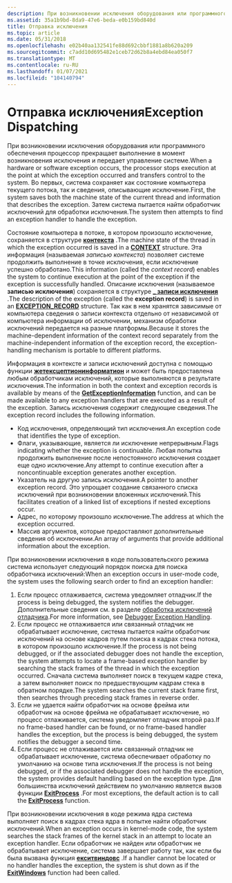 ```yaml
---
description: При возникновении исключения оборудования или программного обеспечения процессор прекращает выполнение в момент возникновения исключения и передает управление системе.
ms.assetid: 35a1b9bd-8da9-47e6-beda-e0b159bd840d
title: Отправка исключения
ms.topic: article
ms.date: 05/31/2018
ms.openlocfilehash: e02b40aa132541fe88d692cbbf1881a8b620a209
ms.sourcegitcommit: c7add10d695482e1ceb72d62b8a4ebd84ea050f7
ms.translationtype: MT
ms.contentlocale: ru-RU
ms.lasthandoff: 01/07/2021
ms.locfileid: "104140794"
---
```

# <a name="exception-dispatching"></a><span data-ttu-id="5ff5c-103">Отправка исключения</span><span class="sxs-lookup"><span data-stu-id="5ff5c-103">Exception Dispatching</span></span>

<span data-ttu-id="5ff5c-104">При возникновении исключения оборудования или программного обеспечения процессор прекращает выполнение в момент возникновения исключения и передает управление системе.</span><span class="sxs-lookup"><span data-stu-id="5ff5c-104">When a hardware or software exception occurs, the processor stops execution at the point at which the exception occurred and transfers control to the system.</span></span> <span data-ttu-id="5ff5c-105">Во первых, система сохраняет как состояние компьютера текущего потока, так и сведения, описывающие исключение.</span><span class="sxs-lookup"><span data-stu-id="5ff5c-105">First, the system saves both the machine state of the current thread and information that describes the exception.</span></span> <span data-ttu-id="5ff5c-106">Затем система пытается найти обработчик исключений для обработки исключения.</span><span class="sxs-lookup"><span data-stu-id="5ff5c-106">The system then attempts to find an exception handler to handle the exception.</span></span>

<span data-ttu-id="5ff5c-107">Состояние компьютера в потоке, в котором произошло исключение, сохраняется в структуре [**контекста**](/windows/desktop/api/WinNT/ns-winnt-arm64_nt_context) .</span><span class="sxs-lookup"><span data-stu-id="5ff5c-107">The machine state of the thread in which the exception occurred is saved in a [**CONTEXT**](/windows/desktop/api/WinNT/ns-winnt-arm64_nt_context) structure.</span></span> <span data-ttu-id="5ff5c-108">Эта информация (называемая *записью контекста*) позволяет системе продолжить выполнение в точке исключения, если исключение успешно обработано.</span><span class="sxs-lookup"><span data-stu-id="5ff5c-108">This information (called the *context record*) enables the system to continue execution at the point of the exception if the exception is successfully handled.</span></span> <span data-ttu-id="5ff5c-109">Описание исключения (называемое **записью исключения**) сохраняется в структуре [**\_ записи исключения**](/windows/desktop/api/WinNT/ns-winnt-exception_record) .</span><span class="sxs-lookup"><span data-stu-id="5ff5c-109">The description of the exception (called the **exception record**) is saved in an [**EXCEPTION\_RECORD**](/windows/desktop/api/WinNT/ns-winnt-exception_record) structure.</span></span> <span data-ttu-id="5ff5c-110">Так как в нем хранятся зависимые от компьютера сведения о записи контекста отдельно от независимой от компьютера информации об исключении, механизм обработки исключений передается на разные платформы.</span><span class="sxs-lookup"><span data-stu-id="5ff5c-110">Because it stores the machine-dependent information of the context record separately from the machine-independent information of the exception record, the exception-handling mechanism is portable to different platforms.</span></span>

<span data-ttu-id="5ff5c-111">Информация в контексте и записи исключений доступна с помощью функции [**жетексцептионинформатион**](getexceptioninformation.md) и может быть предоставлена любым обработчикам исключений, которые выполняются в результате исключения.</span><span class="sxs-lookup"><span data-stu-id="5ff5c-111">The information in both the context and exception records is available by means of the [**GetExceptionInformation**](getexceptioninformation.md) function, and can be made available to any exception handlers that are executed as a result of the exception.</span></span> <span data-ttu-id="5ff5c-112">Запись исключения содержит следующие сведения.</span><span class="sxs-lookup"><span data-stu-id="5ff5c-112">The exception record includes the following information.</span></span>

-   <span data-ttu-id="5ff5c-113">Код исключения, определяющий тип исключения.</span><span class="sxs-lookup"><span data-stu-id="5ff5c-113">An exception code that identifies the type of exception.</span></span>
-   <span data-ttu-id="5ff5c-114">Флаги, указывающие, является ли исключение непрерывным.</span><span class="sxs-lookup"><span data-stu-id="5ff5c-114">Flags indicating whether the exception is continuable.</span></span> <span data-ttu-id="5ff5c-115">Любая попытка продолжить выполнение после непостоянного исключения создает еще одно исключение.</span><span class="sxs-lookup"><span data-stu-id="5ff5c-115">Any attempt to continue execution after a noncontinuable exception generates another exception.</span></span>
-   <span data-ttu-id="5ff5c-116">Указатель на другую запись исключения.</span><span class="sxs-lookup"><span data-stu-id="5ff5c-116">A pointer to another exception record.</span></span> <span data-ttu-id="5ff5c-117">Это упрощает создание связанного списка исключений при возникновении вложенных исключений.</span><span class="sxs-lookup"><span data-stu-id="5ff5c-117">This facilitates creation of a linked list of exceptions if nested exceptions occur.</span></span>
-   <span data-ttu-id="5ff5c-118">Адрес, по которому произошло исключение.</span><span class="sxs-lookup"><span data-stu-id="5ff5c-118">The address at which the exception occurred.</span></span>
-   <span data-ttu-id="5ff5c-119">Массив аргументов, которые предоставляют дополнительные сведения об исключении.</span><span class="sxs-lookup"><span data-stu-id="5ff5c-119">An array of arguments that provide additional information about the exception.</span></span>

<span data-ttu-id="5ff5c-120">При возникновении исключения в коде пользовательского режима система использует следующий порядок поиска для поиска обработчика исключений:</span><span class="sxs-lookup"><span data-stu-id="5ff5c-120">When an exception occurs in user-mode code, the system uses the following search order to find an exception handler:</span></span>

1.  <span data-ttu-id="5ff5c-121">Если процесс отлаживается, система уведомляет отладчик.</span><span class="sxs-lookup"><span data-stu-id="5ff5c-121">If the process is being debugged, the system notifies the debugger.</span></span> <span data-ttu-id="5ff5c-122">Дополнительные сведения см. в разделе [обработка исключений отладчика](debugger-exception-handling.md).</span><span class="sxs-lookup"><span data-stu-id="5ff5c-122">For more information, see [Debugger Exception Handling](debugger-exception-handling.md).</span></span>
2.  <span data-ttu-id="5ff5c-123">Если процесс не отлаживается или связанный отладчик не обрабатывает исключение, система пытается найти обработчик исключений на основе кадров путем поиска в кадрах стека потока, в котором произошло исключение.</span><span class="sxs-lookup"><span data-stu-id="5ff5c-123">If the process is not being debugged, or if the associated debugger does not handle the exception, the system attempts to locate a frame-based exception handler by searching the stack frames of the thread in which the exception occurred.</span></span> <span data-ttu-id="5ff5c-124">Сначала система выполняет поиск в текущем кадре стека, а затем выполняет поиск по предшествующим кадрам стека в обратном порядке.</span><span class="sxs-lookup"><span data-stu-id="5ff5c-124">The system searches the current stack frame first, then searches through preceding stack frames in reverse order.</span></span>
3.  <span data-ttu-id="5ff5c-125">Если не удается найти обработчик на основе фрейма или обработчик на основе фрейма не обрабатывает исключение, но процесс отлаживается, система уведомляет отладчик второй раз.</span><span class="sxs-lookup"><span data-stu-id="5ff5c-125">If no frame-based handler can be found, or no frame-based handler handles the exception, but the process is being debugged, the system notifies the debugger a second time.</span></span>
4.  <span data-ttu-id="5ff5c-126">Если процесс не отлаживается или связанный отладчик не обрабатывает исключение, система обеспечивает обработку по умолчанию на основе типа исключения.</span><span class="sxs-lookup"><span data-stu-id="5ff5c-126">If the process is not being debugged, or if the associated debugger does not handle the exception, the system provides default handling based on the exception type.</span></span> <span data-ttu-id="5ff5c-127">Для большинства исключений действием по умолчанию является вызов функции [**ExitProcess**](/windows/win32/api/processthreadsapi/nf-processthreadsapi-exitprocess) .</span><span class="sxs-lookup"><span data-stu-id="5ff5c-127">For most exceptions, the default action is to call the [**ExitProcess**](/windows/win32/api/processthreadsapi/nf-processthreadsapi-exitprocess) function.</span></span>

<span data-ttu-id="5ff5c-128">При возникновении исключения в коде режима ядра система выполняет поиск в кадрах стека ядра в попытке найти обработчик исключений.</span><span class="sxs-lookup"><span data-stu-id="5ff5c-128">When an exception occurs in kernel-mode code, the system searches the stack frames of the kernel stack in an attempt to locate an exception handler.</span></span> <span data-ttu-id="5ff5c-129">Если обработчик не найден или обработчик не обрабатывает исключение, система завершает работу так, как если бы была вызвана функция [**екситвиндовс**](/windows/win32/api/winuser/nf-winuser-exitwindows) .</span><span class="sxs-lookup"><span data-stu-id="5ff5c-129">If a handler cannot be located or no handler handles the exception, the system is shut down as if the [**ExitWindows**](/windows/win32/api/winuser/nf-winuser-exitwindows) function had been called.</span></span>

 

 
